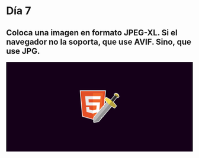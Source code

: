 # Día 7
## Coloca una imagen en formato JPEG-XL. Si el navegador no la soporta, que use AVIF. Sino, que use JPG.

![alt text](reto7.png)